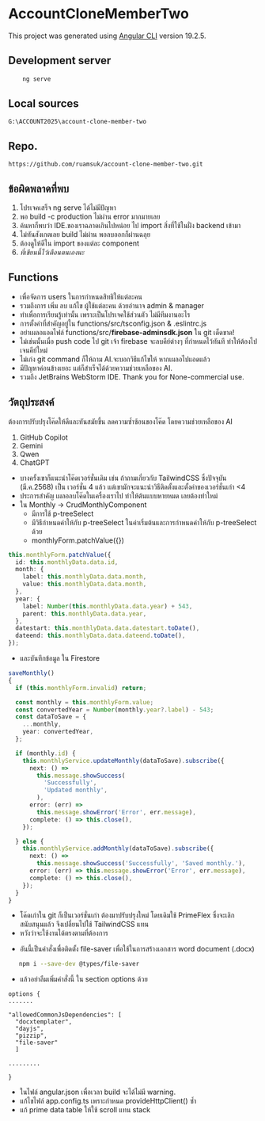# AccountCloneMemberTwo

This project was generated using [Angular CLI](https://github.com/angular/angular-cli) version 19.2.5.

## Development server

```bash
    ng serve
```

## Local sources

```aiignore
G:\ACCOUNT2025\account-clone-member-two
```

## Repo.

```aiignore
https://github.com/ruamsuk/account-clone-member-two.git
```

## ข้อผิดพลาดที่พบ

1. โปรเจคเสร็จ ng serve ได้ไม่มีปัญหา
2. พอ build -c production ไม่ผ่าน error มากมายเลย
3. ค้นหาก็พบว่า IDE.ของเราฉลาดเกินไปหน่อย ไป import สิ่งที่ใช้ในฝั่ง backend เข้ามา
4. ไม่ทันสังเกตเลย build ไม่ผ่าน พอลบออกก็ผ่านฉลุย
5. ต้องดูให้ดีใน import ของแต่ละ component
6. _ที่เขียนนี้ไว้เตือนตนเองนะ_

## Functions

- เพื่อจัดการ users ในการกำหนดสิทธิให้แต่ละคน
- รวมถึงการ เพิ่ม ลบ แก้ไข ผู้ใช้แต่ละคน ด้วยอำนาจ admin & manager
- ทำเพื่อการเรียนรู้เท่านั้น เพราะเป็นโปรเจคใช้ส่วนตัว ไม่มีทีมงานอะไร
- การตั้งค่าที่สำคัญอยู่ใน functions/src/tsconfig.json & .eslintrc.js
- อย่าเผลอแอดไฟล์ functions/src/**firebase-adminsdk.json** ใน git เด็ดขาด!
- ไม่เช่นนั้นเมื่อ push code ไป git เจ้า firebase จะลบคีย์ต่างๆ ที่กำหนดไว้ทันที ทำให้ต้องไปเจนคีย์ใหม่
- ไม่เก่ง git command ก็ให้ถาม AI.จะบอกวิธีแก้ไขให้ หากเผลอไปแอดแล้ว
- มีปัญหาค่อนข้างเยอะ แต่ก็สำเร็จได้ด้วยความช่วยเหลือของ AI.
- รวมถึง JetBrains WebStorm IDE. Thank you for None-commercial use.

## วัตถุประสงค์

ต้องการปรับปรุงโค๊ดให้ดีและทันสมัยขึ้น ลดความซ้ำซ้อนของโค๊ด โดยความช่วยเหลือของ AI

1. GitHub Copilot
2. Gemini
3. Qwen
4. ChatGPT

- บางครั้งเขาก็แนะนำโค๊ดเวอร์ชั่นเดิม เช่น ถ้าถามเกี่ยวกับ TailwindCSS ซึ่งปัจจุบัน (มี.ค.2568) เป็น
  เวอร์ชั่น 4 แล้ว แต่เขามักจะแนะนำวิธีติดตั้งและตั้งค่าของเวอร์ชั่นเก่า <4
- ประการสำคัญ เผลอลบโค๊ดในเครื่องเราไป ทำให้ต้นแบบหายหมด เลยต้องทำใหม่
- ใน Monthly -> CrudMonthlyComponent
  - มีการใช้ p-treeSelect
  - มีวิธีกำหนดค่าให้กับ p-treeSelect ในค่าเริ่มต้นและการกำหนดค่าให้กับ p-treeSelect ด้วย
  - monthlyForm.patchValue({})

```typescript
this.monthlyForm.patchValue({
  id: this.monthlyData.data.id,
  month: {
    label: this.monthlyData.data.month,
    value: this.monthlyData.data.month,
  },
  year: {
    label: Number(this.monthlyData.data.year) + 543,
    parent: this.monthlyData.data.year,
  },
  datestart: this.monthlyData.data.datestart.toDate(),
  dateend: this.monthlyData.data.dateend.toDate(),
});
```

- และบันทึกข้อมูล ใน Firestore

```typescript
saveMonthly()
{
  if (this.monthlyForm.invalid) return;

  const monthly = this.monthlyForm.value;
  const convertedYear = Number(monthly.year?.label) - 543;
  const dataToSave = {
    ...monthly,
    year: convertedYear,
  };

  if (monthly.id) {
    this.monthlyService.updateMonthly(dataToSave).subscribe({
      next: () =>
        this.message.showSuccess(
          'Successfully',
          'Updated monthly',
        ),
      error: (err) =>
        this.message.showError('Error', err.message),
      complete: () => this.close(),
    });

  } else {
    this.monthlyService.addMonthly(dataToSave).subscribe({
      next: () =>
        this.message.showSuccess('Successfully', 'Saved monthly.'),
      error: (err) => this.message.showError('Error', err.message),
      complete: () => this.close(),
    });
  }
}
```

- โค๊ดเก่าใน git ก็เป็นเวอร์ชั่นเก่า ต้องมาปรับปรุงใหม่ โดยเดิมใช้ PrimeFlex ซึ่งจะเลิกสนับสนุนแล้ว จึงเปลี่ยนไปใช้ TailwindCSS แทน
- หวังว่าจะใช้งานได้ตรงตามที่ต้องการ

* อันนี้เป็นคำสั่งเพื่อติดตั้ง file-saver เพื่อใช้ในการสร้างเอกสาร word document (.docx)

```bash 
   npm i --save-dev @types/file-saver
```

* แล้วอย่าลืมเพิ่มคำสั่งนี้ ใน section options ด้วย

```
options {
.......

"allowedCommonJsDependencies": [
  "docxtemplater",
  "dayjs",
  "pizzip",
  "file-saver"
  ]

.........

}
```

- ในไฟล์ angular.json เพื่อเวลา build จะได้ไม่มี warning.
- แก้ไขไฟล์ app.config.ts เพราะกำหนด provideHttpClient() ซ้ำ
- แก้ prime data table ให้ใช้ scroll แทน stack 
